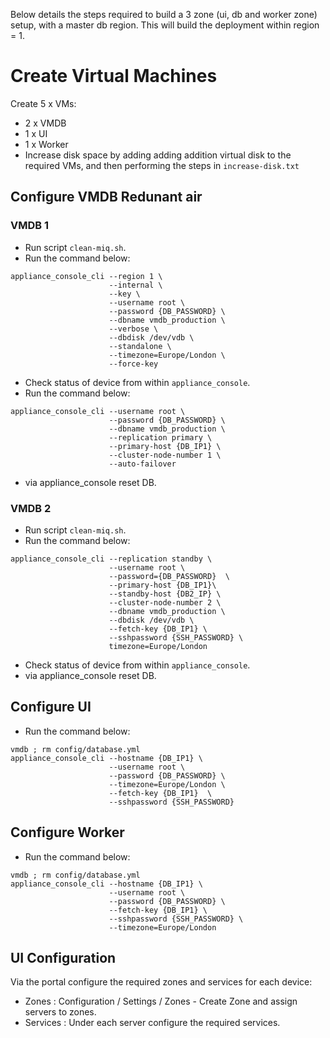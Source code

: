 Below details the steps required to build a 3 zone (ui, db and worker zone) setup, with a master db region.
This will build the deployment within region = 1.


# Create Virtual Machines
Create 5 x VMs:
 * 2 x VMDB
 * 1 x UI
 * 1 x Worker
* Increase disk space by adding adding addition virtual disk to the required VMs, and then performing the steps in `increase-disk.txt`


## Configure VMDB Redunant air
### VMDB 1
* Run script `clean-miq.sh`.
* Run the command below:
```
appliance_console_cli --region 1 \
                      --internal \
                      --key \ 
                      --username root \
                      --password {DB_PASSWORD} \
                      --dbname vmdb_production \
                      --verbose \
                      --dbdisk /dev/vdb \
                      --standalone \
                      --timezone=Europe/London \
                      --force-key
```
* Check status of device from within `appliance_console`.
* Run the command below:
```
appliance_console_cli --username root \
                      --password {DB_PASSWORD} \
                      --dbname vmdb_production \
                      --replication primary \
                      --primary-host {DB_IP1} \
                      --cluster-node-number 1 \
                      --auto-failover
```
* via appliance_console reset DB.
### VMDB 2
* Run script `clean-miq.sh`.
* Run the command below:
```
appliance_console_cli --replication standby \
                      --username root \
                      --password={DB_PASSWORD}  \
                      --primary-host {DB_IP1}\
                      --standby-host {DB2_IP} \
                      --cluster-node-number 2 \
                      --dbname vmdb_production \
                      --dbdisk /dev/vdb \
                      --fetch-key {DB_IP1} \
                      --sshpassword {SSH_PASSWORD} \
                      timezone=Europe/London
```
* Check status of device from within `appliance_console`.
* via appliance_console reset DB.
## Configure UI
* Run the command below:
```
vmdb ; rm config/database.yml
appliance_console_cli --hostname {DB_IP1} \
                      --username root \
                      --password {DB_PASSWORD} \
                      --timezone=Europe/London \
                      --fetch-key {DB_IP1}  \
                      --sshpassword {SSH_PASSWORD}
```

## Configure Worker
* Run the command below:
```
vmdb ; rm config/database.yml
appliance_console_cli --hostname {DB_IP1} \ 
                      --username root \
                      --password {DB_PASSWORD} \
                      --fetch-key {DB_IP1} \
                      --sshpassword {SSH_PASSWORD} \
                      --timezone=Europe/London
```
## UI Configuration
Via the portal configure the required zones and services for each device:
* Zones : Configuration / Settings / Zones - Create Zone and assign servers to zones.
* Services : Under each server configure the required services.
